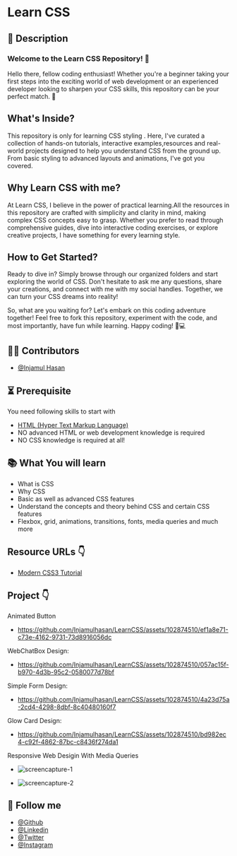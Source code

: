 # Learn CSS

## 📝 Description

### Welcome to the Learn CSS Repository! 🚀

Hello there, fellow coding enthusiast! Whether you're a beginner taking your first steps into the exciting world of web development or an experienced developer looking to sharpen your CSS skills, this repository can be your perfect match. 🎉

## What's Inside?

This repository is only for learning CSS styling . Here, I've curated a collection of hands-on tutorials, interactive examples,resources and real-world projects designed to help you understand CSS from the ground up. From basic styling to advanced layouts and animations, I've got you covered.

## Why Learn CSS with me?

At Learn CSS, I believe in the power of practical learning.All the resources in this repository are crafted with simplicity and clarity in mind, making complex CSS concepts easy to grasp. Whether you prefer to read through comprehensive guides, dive into interactive coding exercises, or explore creative projects, I have something for every learning style.

## How to Get Started?

Ready to dive in? Simply browse through our organized folders and start exploring the world of CSS. Don't hesitate to ask me any questions, share your creations, and connect with me with my social handles. Together, we can turn your CSS dreams into reality!

So, what are you waiting for? Let's embark on this coding adventure together! Feel free to fork this repository, experiment with the code, and most importantly, have fun while learning. Happy coding! 🎨💻

## 🧑‍💻 Contributors

- [@Injamul Hasan](https://github.com/Injamulhasan)

## ⏳ Prerequisite

You need following skills to start with

- [HTML (Hyper Text Markup Language)](https://www.w3schools.com/html/default.asp)
- NO advanced HTML or web development knowledge is required
- NO CSS knowledge is required at all!

## 📚 What You will learn

- What is CSS
- Why CSS
- Basic as well as advanced CSS features
- Understand the concepts and theory behind CSS and certain CSS features
- Flexbox, grid, animations, transitions, fonts, media queries and much more

## Resource URLs 👇

- [Modern CSS3 Tutorial](https://www.w3schools.com/css/default.asp)

## Project 👇

Animated Button

- https://github.com/Injamulhasan/LearnCSS/assets/102874510/ef1a8e71-c73e-4162-9731-73d8916056dc

WebChatBox Design:

- https://github.com/Injamulhasan/LearnCSS/assets/102874510/057ac15f-b970-4d3b-95c2-0580077d78bf

Simple Form Design:

- https://github.com/Injamulhasan/LearnCSS/assets/102874510/4a23d75a-2cd4-4298-8dbf-8c40480160f7

Glow Card Design:

- https://github.com/Injamulhasan/LearnCSS/assets/102874510/bd982ec4-c92f-4862-87bc-c8436f274da1

Responsive Web Desigin With Media Queries

- ![screencapture-1](https://github.com/Injamulhasan/LearnCSS/assets/102874510/79633d6c-6b45-4f58-9bd9-9596cb85cf9d)

- ![screencapture-2](https://github.com/Injamulhasan/LearnCSS/assets/102874510/64a814e5-b35c-4b70-b3ef-b1e05dc90432)

## 🥰 Follow me

- [@Github](https://github.com/Injamulhasan)
- [@Linkedin](https://www.linkedin.com/in/helloinjamul/)
- [@Twitter](https://twitter.com/injamulhasan)
- [@Instagram](https://www.instagram.com/injamulhasan_/)
